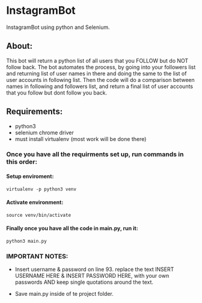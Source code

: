 # InstagramBot
InstagramBot using python and Selenium.

## About:

This bot will return a python list of all users that you FOLLOW but do NOT follow back. The bot automates the process, by going into your followers list and returning list of user names in there and doing the same to the list of user accounts in following list. Then the code will do a comparison between names in following and followers list, and return a final list of user accounts that you follow but dont follow you back.


## Requirements:
- python3
- selenium chrome driver
- must install virtualenv (most work will be done there)


### Once you have all the requirments set up, run commands in this order:
#### Setup enviroment:
  `virtualenv -p python3 venv`
  
#### Activate environment:
  `source venv/bin/activate`
  
#### Finally once you have all the code in main.py, run it:
  `python3 main.py`
  
  
### IMPORTANT NOTES:
- Insert username & password on line 93. replace the text INSERT USERNAME HERE & INSERT PASSWORD HERE, with your own passwords AND keep single quotations around the text.

- Save main.py inside of te project folder.
